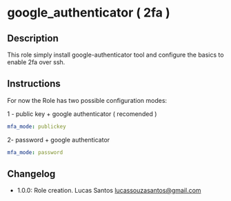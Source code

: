 # google_authenticator ( 2fa )

## Description

This role simply install google-authenticator tool and configure the basics to enable 2fa over ssh.

## Instructions

For now the Role has two possible configuration modes:

1 - public key + google authenticator ( recomended )

```yaml
mfa_mode: publickey
```

2- password + google authenticator

```yaml
mfa_mode: password
```

## Changelog

* 1.0.0: Role creation. Lucas Santos <lucassouzasantos@gmail.com>
